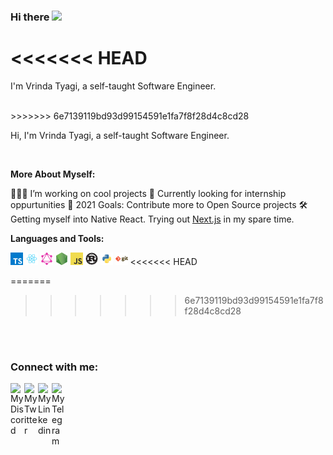 ### Hi there <img src="https://media.giphy.com/media/hvRJCLFzcasrR4ia7z/giphy.gif" width="25px">
<<<<<<< HEAD
=======

I'm Vrinda Tyagi, a self-taught Software Engineer.

<br />
>>>>>>> 6e7139119bd93d99154591e1fa7f8f28d4c8cd28


Hi, I'm Vrinda Tyagi, a self-taught Software Engineer.

<br />


  
**More About Myself:**

👨🏽‍💻 I’m working on cool projects 
🌱 Currently looking for internship oppurtunities
🥅 2021 Goals: Contribute more to Open Source projects
🛠 Getting myself into Native React. Trying out [Next.js](https://nextjs.org/) in my spare time. 

**Languages and Tools:**
<p>
<img height="20" src="https://raw.githubusercontent.com/github/explore/80688e429a7d4ef2fca1e82350fe8e3517d3494d/topics/typescript/typescript.png">
<img height="20" src="https://raw.githubusercontent.com/github/explore/80688e429a7d4ef2fca1e82350fe8e3517d3494d/topics/react/react.png">
<img height="20" src="https://raw.githubusercontent.com/github/explore/5c058a388828bb5fde0bcafd4bc867b5bb3f26f3/topics/graphql/graphql.png">
<img height="20" src="https://raw.githubusercontent.com/github/explore/80688e429a7d4ef2fca1e82350fe8e3517d3494d/topics/nodejs/nodejs.png">
<img height="20" src="https://raw.githubusercontent.com/github/explore/80688e429a7d4ef2fca1e82350fe8e3517d3494d/topics/javascript/javascript.png">
<img height="20" src="https://raw.githubusercontent.com/github/explore/80688e429a7d4ef2fca1e82350fe8e3517d3494d/topics/rust/rust.png">
<img height="20" src="https://raw.githubusercontent.com/github/explore/80688e429a7d4ef2fca1e82350fe8e3517d3494d/topics/python/python.png">
<img height="20" src="https://raw.githubusercontent.com/github/explore/80688e429a7d4ef2fca1e82350fe8e3517d3494d/topics/git/git.png">
<<<<<<< HEAD
</p>
=======

>>>>>>> 6e7139119bd93d99154591e1fa7f8f28d4c8cd28
<br />
<br />

### Connect with me:

<a href="https://discord.gg/ZQdGS2Vqfy">
  <img align="left" alt="My Discord" width="22px" src="https://raw.githubusercontent.com/peterthehan/peterthehan/master/assets/discord.svg" />
</a>
<a href="https://twitter.com/vrivrii">
  <img align="left" alt="My Twitter" width="22px" src="https://raw.githubusercontent.com/peterthehan/peterthehan/master/assets/twitter.svg" />
</a>
<a href="https://www.linkedin.com/in/vrinda-tyagi-606195202/">
  <img align="left" alt="My Linkedin" width="22px" src="https://raw.githubusercontent.com/peterthehan/peterthehan/master/assets/linkedin.svg" />
</a>
<a href="https://t.me/Ashxx9">
  <img align="left" alt="My Telegram" width="22px" src="https://upload.wikimedia.org/wikipedia/commons/8/82/Telegram_logo.svg" />
</a>


